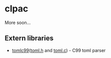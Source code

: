 # clpac

More soon...

## Extern libraries

- [tomlc99](https://github.com/cktan/tomlc99)\([toml.h](src/toml.h) and [toml.c](src/toml.c)\) - C99 toml parser
